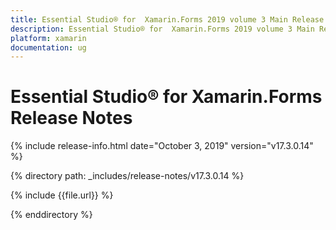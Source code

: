 ```yaml
---
title: Essential Studio® for  Xamarin.Forms 2019 volume 3 Main Release Release Notes  
description: Essential Studio® for  Xamarin.Forms 2019 volume 3 Main Release Release Notes  
platform: xamarin
documentation: ug
---
```


# Essential Studio® for  Xamarin.Forms  Release Notes  

{% include release-info.html date="October 3, 2019"  version="v17.3.0.14" %} 


{% directory path: _includes/release-notes/v17.3.0.14 %}

{% include {{file.url}} %}

{% enddirectory %}